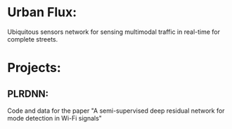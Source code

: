 # Urban Flux:
Ubiquitous sensors network for sensing multimodal traffic in real-time for complete streets.

# Projects:
## PLRDNN:  
Code and data for the paper "A semi-supervised deep residual network for mode detection in Wi-Fi signals"
